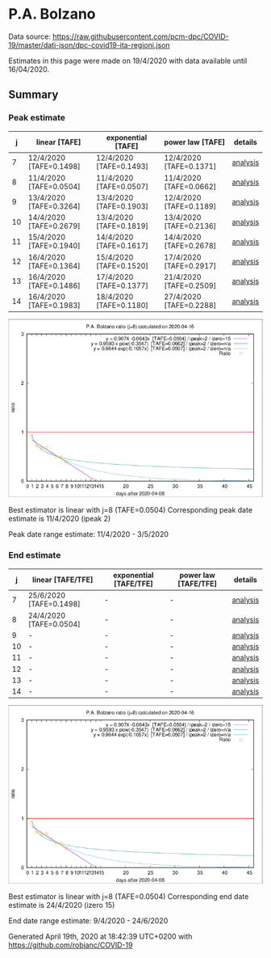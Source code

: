 # P.A. Bolzano


Data source: https://raw.githubusercontent.com/pcm-dpc/COVID-19/master/dati-json/dpc-covid19-ita-regioni.json

Estimates in this page were made on 19/4/2020 with data available until 16/04/2020.


## Summary 

### Peak estimate 
|j|linear [TAFE]|exponential [TAFE]|power law [TAFE]|details|
|---|----|-----------|---------|-------|
|7|12/4/2020 [TAFE=0.1498]|12/4/2020 [TAFE=0.1493]|12/4/2020 [TAFE=0.1371]|[analysis](COVID-19_p.a._bolzano_j7_2020-04-16.md)|
|8|11/4/2020 [TAFE=0.0504]|11/4/2020 [TAFE=0.0507]|11/4/2020 [TAFE=0.0662]|[analysis](COVID-19_p.a._bolzano_j8_2020-04-16.md)|
|9|13/4/2020 [TAFE=0.3264]|13/4/2020 [TAFE=0.1903]|12/4/2020 [TAFE=0.1189]|[analysis](COVID-19_p.a._bolzano_j9_2020-04-16.md)|
|10|14/4/2020 [TAFE=0.2679]|13/4/2020 [TAFE=0.1819]|13/4/2020 [TAFE=0.2136]|[analysis](COVID-19_p.a._bolzano_j10_2020-04-16.md)|
|11|15/4/2020 [TAFE=0.1940]|14/4/2020 [TAFE=0.1617]|14/4/2020 [TAFE=0.2678]|[analysis](COVID-19_p.a._bolzano_j11_2020-04-16.md)|
|12|16/4/2020 [TAFE=0.1364]|15/4/2020 [TAFE=0.1520]|17/4/2020 [TAFE=0.2917]|[analysis](COVID-19_p.a._bolzano_j12_2020-04-16.md)|
|13|16/4/2020 [TAFE=0.1486]|17/4/2020 [TAFE=0.1377]|21/4/2020 [TAFE=0.2509]|[analysis](COVID-19_p.a._bolzano_j13_2020-04-16.md)|
|14|16/4/2020 [TAFE=0.1983]|18/4/2020 [TAFE=0.1180]|27/4/2020 [TAFE=0.2288]|[analysis](COVID-19_p.a._bolzano_j14_2020-04-16.md)|

![best peak estimate](COVID-19_p.a._bolzano_j8_2020-04-16.png)

Best estimator is linear with j=8 (TAFE=0.0504)
Corresponding peak date estimate is 11/4/2020 (ipeak 2)


Peak date range estimate: 11/4/2020 - 3/5/2020

### End estimate 
|j|linear [TAFE/TFE]|exponential [TAFE/TFE]|power law [TAFE/TFE]|details|
|---|----|-----------|---------|-------|
|7|25/6/2020 [TAFE=0.1498]|-|-|[analysis](COVID-19_p.a._bolzano_j7_2020-04-16.md)|
|8|24/4/2020 [TAFE=0.0504]|-|-|[analysis](COVID-19_p.a._bolzano_j8_2020-04-16.md)|
|9|-|-|-|[analysis](COVID-19_p.a._bolzano_j9_2020-04-16.md)|
|10|-|-|-|[analysis](COVID-19_p.a._bolzano_j10_2020-04-16.md)|
|11|-|-|-|[analysis](COVID-19_p.a._bolzano_j11_2020-04-16.md)|
|12|-|-|-|[analysis](COVID-19_p.a._bolzano_j12_2020-04-16.md)|
|13|-|-|-|[analysis](COVID-19_p.a._bolzano_j13_2020-04-16.md)|
|14|-|-|-|[analysis](COVID-19_p.a._bolzano_j14_2020-04-16.md)|

![best zero estimate](COVID-19_p.a._bolzano_j8_2020-04-16.png)

Best estimator is linear with j=8 (TAFE=0.0504)
Corresponding end date estimate is 24/4/2020 (izero 15)


End date range estimate: 9/4/2020 - 24/6/2020

Generated April 19th, 2020 at 18:42:39 UTC+0200 with https://github.com/robianc/COVID-19
